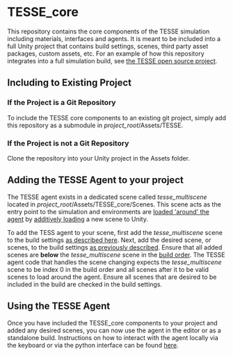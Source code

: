 # TESSE_core
This repository contains the core components of the TESSE simulation including materials, interfaces and agents.
It is meant to be included into a full Unity project that contains build settings, scenes, third party asset packages, custom
assets, etc.
For an example of how this repository integrates into a full simulation build, 
see [the TESSE open source project](https://github.mit.edu/TESS/TESSE_open_source).

## Including to Existing Project

### If the Project is a Git Repository
To include the TESSE core components to an existing git project, simply add this repository as a submodule in
*project_root*/Assets/TESSE.

### If the Project is not a Git Repository
Clone the repository into your Unity project in the Assets folder.

## Adding the TESSE Agent to your project

The TESSE agent exists in a dedicated scene called *tesse_multiscene* located in *project_root*/Assets/TESSE_core/Scenes.
This scene acts as the entry point to the simulation and environments are 
[loaded 'around' the agent](https://github.mit.edu/TESS/TESSE_core/blob/master/scripts/tesse_position_interface.cs#L153) 
by [additively loading](https://docs.unity3d.com/ScriptReference/SceneManagement.LoadSceneMode.Additive.html) a new scene to Unity.

To add the TESS agent to your scene, first add the *tesse_multiscene* scene to the build settings 
[as described here](https://youtu.be/MQKJfZCAEa8?t=102). Next, add the desired scene, or scenes, to the build settings
[as previously described](https://youtu.be/MQKJfZCAEa8?t=102). Ensure that all added scenes are **below** the *tesse_multiscene*
scene in the [build order](https://youtu.be/MQKJfZCAEa8?t=126). The TESSE agent code that handles the scene changing expects 
the *tesse_multiscene* scene to be index 0 in the build order and all scenes after it to be valid scenes to load around the agent. 
Ensure all scenes that are desired to be included in the build are checked in the build settings.

## Using the TESSE Agent

Once you have included the TESSE_core components to your project and added any desired scenes, you can now use the agent in the editor
or as a standalone build. Instructions on how to interact with the agent locally via the keyboard or via the python interface
can be found [here](https://github.mit.edu/TESS/TESSE_open_source).


